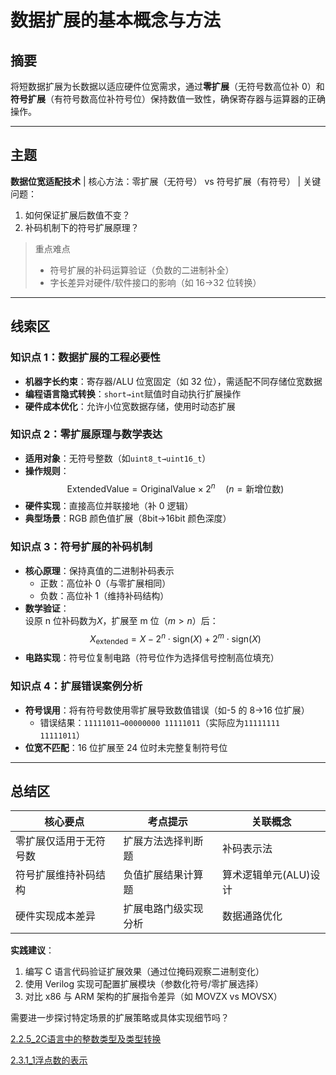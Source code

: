 # 数据扩展的基本概念与方法

## 摘要

将短数据扩展为长数据以适应硬件位宽需求，通过**零扩展**（无符号数高位补 0）和**符号扩展**（有符号数高位补符号位）保持数值一致性，确保寄存器与运算器的正确操作。

---

## 主题

**数据位宽适配技术** | 核心方法：零扩展（无符号） vs 符号扩展（有符号） | 关键问题：

1. 如何保证扩展后数值不变？
2. 补码机制下的符号扩展原理？

> 重点难点
>
> - 符号扩展的补码运算验证（负数的二进制补全）
> - 字长差异对硬件/软件接口的影响（如 16→32 位转换）

---

## 线索区

### 知识点 1：数据扩展的工程必要性

- **机器字长约束**：寄存器/ALU 位宽固定（如 32 位），需适配不同存储位宽数据
- **编程语言隐式转换**：`short→int`赋值时自动执行扩展操作
- **硬件成本优化**：允许小位宽数据存储，使用时动态扩展

### 知识点 2：零扩展原理与数学表达

- **适用对象**：无符号整数（如`uint8_t→uint16_t`）
- **操作规则**：  
  $$\text{ExtendedValue} = \text{OriginalValue} \times 2^{n} \quad (n=\text{新增位数})$$
- **硬件实现**：直接高位并联接地（补 0 逻辑）
- **典型场景**：RGB 颜色值扩展（8bit→16bit 颜色深度）

### 知识点 3：符号扩展的补码机制

- **核心原理**：保持真值的二进制补码表示
  - 正数：高位补 0（与零扩展相同）
  - 负数：高位补 1（维持补码结构）
- **数学验证**：  
  设原 n 位补码数为$X$，扩展至 m 位（$m>n$）后：  
  $$X_{\text{extended}} = X - 2^{n} \cdot \text{sign}(X) + 2^{m} \cdot \text{sign}(X)$$
- **电路实现**：符号位复制电路（符号位作为选择信号控制高位填充）

### 知识点 4：扩展错误案例分析

- **符号误用**：将有符号数使用零扩展导致数值错误（如-5 的 8→16 位扩展）
  - 错误结果：`11111011→00000000 11111011`（实际应为`11111111 11111011`）
- **位宽不匹配**：16 位扩展至 24 位时未完整复制符号位

---

## 总结区

| 核心要点               | 考点提示             | 关联概念              |
| ---------------------- | -------------------- | --------------------- |
| 零扩展仅适用于无符号数 | 扩展方法选择判断题   | 补码表示法            |
| 符号扩展维持补码结构   | 负值扩展结果计算题   | 算术逻辑单元(ALU)设计 |
| 硬件实现成本差异       | 扩展电路门级实现分析 | 数据通路优化          |

**实践建议**：

1. 编写 C 语言代码验证扩展效果（通过位掩码观察二进制变化）
2. 使用 Verilog 实现可配置扩展模块（参数化符号/零扩展选择）
3. 对比 x86 与 ARM 架构的扩展指令差异（如 MOVZX vs MOVSX）

需要进一步探讨特定场景的扩展策略或具体实现细节吗？


[2.2.5_2C语言中的整数类型及类型转换](2.2.5_2C语言中的整数类型及类型转换.md)

[2.3.1_1浮点数的表示](2.3.1_1浮点数的表示.md)
